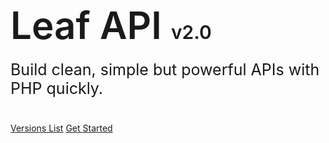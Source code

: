 <!-- markdownlint-disable no-inline-html -->
<h1 style="font-size: 60px; font-weight: 600;">
  Leaf API <span style="font-size: 30px;">v2.0</span>
</h1>
<p style="font-size: 25px; margin-top: -20px; margin-bottom: 40px;">
  Build clean, simple but powerful APIs with PHP quickly.
</p>

[Versions List](leaf-api/versions)
[Get Started](leaf-api/?id=leafapi)
